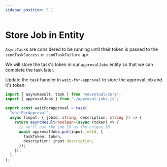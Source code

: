 ```yaml
---
sidebar_position: 5.1
---
```


# Store Job in Entity

`AsyncTask`s are considered to be running until their token is passed to the `sendTaskSuccess` or `sendTaskFailure` api.

We will store the task's token in our `approvalJobs` entity so that we can complete the task later.

Update the `task` handler in `wait-for-approval` to store the approval job and it's token:

```ts
import { asyncResult, task } from "@eventual/core";
import { approvalJobs } from "./approval-jobs.js";

export const waitForApproval = task(
  "waitForApproval",
  async (input: { jobId: string; description: string }) => {
    return asyncResult<boolean>(async (token) => {
      // we'll use the job ID as the unique ID
      await approvalJobs.put(input.jobId, {
        taskToken: token,
        description: input.description,
      });
    });
  }
);
```
